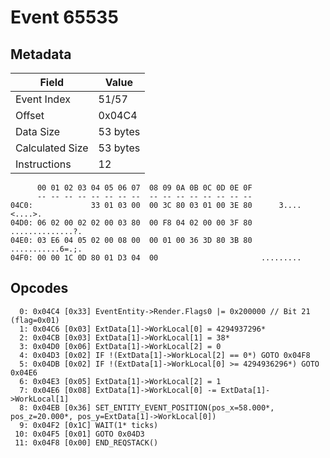 # Event 65535

## Metadata

| Field           | Value    |
|-----------------|----------|
| Event Index     | 51/57    |
| Offset          | 0x04C4   |
| Data Size       | 53 bytes |
| Calculated Size | 53 bytes |
| Instructions    | 12       |

```
      00 01 02 03 04 05 06 07  08 09 0A 0B 0C 0D 0E 0F
      -- -- -- -- -- -- -- --  -- -- -- -- -- -- -- --
04C0:             33 01 03 00  00 3C 80 03 01 00 3E 80      3....<....>.
04D0: 06 02 00 02 02 00 03 80  00 F8 04 02 00 00 3F 80  ..............?.
04E0: 03 E6 04 05 02 00 08 00  00 01 00 36 3D 80 3B 80  ...........6=.;.
04F0: 00 00 1C 0D 80 01 D3 04  00                       .........       
```

## Opcodes

```
  0: 0x04C4 [0x33] EventEntity->Render.Flags0 |= 0x200000 // Bit 21 (flag=0x01)
  1: 0x04C6 [0x03] ExtData[1]->WorkLocal[0] = 4294937296*
  2: 0x04CB [0x03] ExtData[1]->WorkLocal[1] = 38*
  3: 0x04D0 [0x06] ExtData[1]->WorkLocal[2] = 0
  4: 0x04D3 [0x02] IF !(ExtData[1]->WorkLocal[2] == 0*) GOTO 0x04F8
  5: 0x04DB [0x02] IF !(ExtData[1]->WorkLocal[0] >= 4294936296*) GOTO 0x04E6
  6: 0x04E3 [0x05] ExtData[1]->WorkLocal[2] = 1
  7: 0x04E6 [0x08] ExtData[1]->WorkLocal[0] -= ExtData[1]->WorkLocal[1]
  8: 0x04EB [0x36] SET_ENTITY_EVENT_POSITION(pos_x=58.000*, pos_z=20.000*, pos_y=ExtData[1]->WorkLocal[0])
  9: 0x04F2 [0x1C] WAIT(1* ticks)
 10: 0x04F5 [0x01] GOTO 0x04D3
 11: 0x04F8 [0x00] END_REQSTACK()
```

